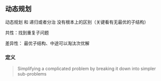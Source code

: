 ## 动态规划

动态规划 和 递归或者分治 没有根本上的区别（关键看有无最优的子结构）

共性：找到重复子问题

差异性： 最优子结构、中途可以淘汰次优解

### 定义

> Simplifying a complicated problem by breaking it down into simpler sub-problems